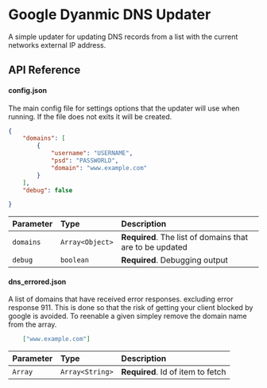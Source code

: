 # Google Dyanmic DNS Updater

A simple updater for updating DNS records from a list with the current networks external IP address.

## API Reference

#### config.json

The main config file for settings options that the updater will use when running.
If the file does not exits it will be created.

```json
{
    "domains": [
        {
            "username": "USERNAME",
            "psd": "PASSWORLD",
            "domain": "www.example.com"
        }
    ],  
    "debug": false

}
```

| Parameter | Type     | Description                |
| :-------- | :------- | :------------------------- |
| `domains` | `Array<Object>` | **Required**. The list of domains that are to be updated |
| `debug`   | `boolean` | **Required**. Debugging output |

#### dns_errored.json

A list of domains that have received error responses. excluding error response 911.
This is done so that the risk of getting your client blocked by google is avoided.
To reenable a given simpley remove the domain name from the array.

```json
    ["www.example.com"]
```

| Parameter | Type     | Description                       |
| :-------- | :------- | :-------------------------------- |
| `Array`      | `Array<String>` | **Required**. Id of item to fetch |